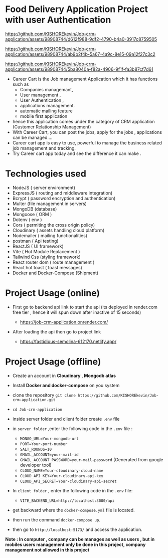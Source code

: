 # Food Delivery Application Project with user Authentication


https://github.com/KISHOREkevin/Job-crm-application/assets/98908744/d612f988-9df2-4790-b4a0-3917c8759505



https://github.com/KISHOREkevin/Job-crm-application/assets/98908744/ab9b2f4b-5a67-4a9c-8e15-09a12f27c3c2



https://github.com/KISHOREkevin/Job-crm-application/assets/98908744/5ba8040a-f82a-4906-9f1f-fa3b87cf7d61



* Career Cart is the Job management Application which it has functions such as 
    * Companies managemant,
    * User management , 
    * User Authentication , 
    * applications management.
    * automatic mailing feature
    * mobile first application
* hence this application comes under the category of CRM application (Customer Relationship Management)
* With Career Cart, you can post the jobs, apply for the jobs , applications can be managed....
* Career cart app is easy to use, powerful to manage the business related job management and tracking.
* Try Career cart app today and see the difference it can make .

# Technologies used
* NodeJS ( server environment)
* ExpressJS ( routing and middleware integration)
* Bcrypt ( password encryption and authentication)
* Multer (file management in servers)
* MongoDB (database)
* Mongoose ( ORM )
* Dotenv ( env )
* Cors ( permiting the cross origin policy)
* Cloudinary ( assets handling cloud platform)
* Nodemailer ( mailing functionalities)
* postman ( Api testing)
* ReactJS ( UI framework)
* Vite ( Hot Module Replacement )
* Tailwind Css (styling framework)
* React router dom ( route management )
* React hot toast ( toast messages)
* Docker and Docker-Compose (Shipment)
  
# Project Usage (online)
* First go to backend api link to start the api (its deployed in render.com free tier , hence it will spun down after inactive of 15 seconds)
  * https://job-crm-application.onrender.com/

* After loading the api then go to project link
    * https://fastidious-semolina-612170.netlify.app/

# Project Usage (offline)
* Create an account in **Cloudinary , Mongodb atlas**
* Install **Docker and docker-compose** on you system 
* clone the repository `git clone https://github.com/KISHOREkevin/Job-crm-application.git`
* `cd Job-crm-application`
* inside server folder and client folder create `.env` file
* in `server folder` ,enter the following code in the `.env` file :
     * `MONGO_URL=Your-mongodb-url`
     * `PORT=Your-port-number`
     * `SALT_ROUNDS=10`
     * `GMAIL_ACCOUNT=your-mail-id`
     * `GMAIL_ACCOUNT_PASSWORD=your-mail-password` (Generated from google developer tool)
     * `CLOUD_NAME=Your-cloudinary-cloud-name`
     * `CLOUD_API_KEY=Your-cloudinary-api-key`
     * `CLOUD_API_SECRET=Your-cloudinary-api-secret`
       
* In `client folder` , enter the following code in the `.env` file:
     * `VITE_BACKEND_URL=http://localhost:3000/api`
* get backward where the `docker-compose.yml` file is located.
* then run the command `docker-compose up`.
* then go to `http://localhost:5173/` and access the application.

**Note : In computer , company can be manages as well as users , but in mobiles users management only be done in this project,  company management not allowed in this project**
